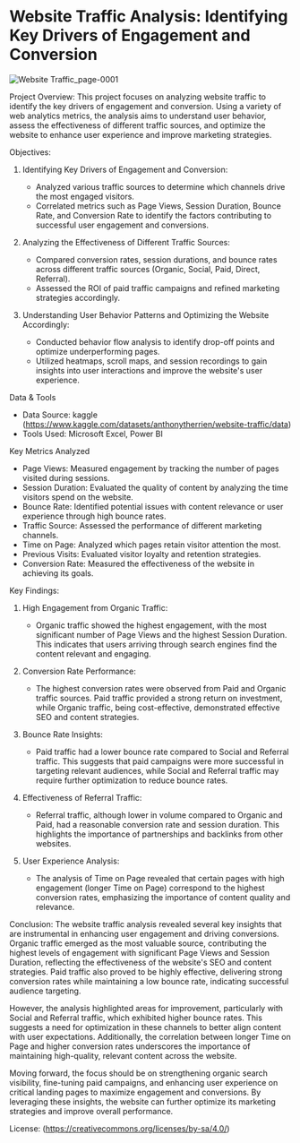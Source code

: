 # Website Traffic Analysis: Identifying Key Drivers of Engagement and Conversion

![Website Traffic_page-0001](https://github.com/user-attachments/assets/14ab140c-c53b-429b-84fd-ebb0a519c76d)

Project Overview:
This project focuses on analyzing website traffic to identify the key drivers of engagement and conversion. Using a variety of web analytics metrics, the analysis aims to understand user behavior, assess the effectiveness of different traffic sources, and optimize the website to enhance user experience and improve marketing strategies.

Objectives:
1. Identifying Key Drivers of Engagement and Conversion:
   - Analyzed various traffic sources to determine which channels drive the most engaged visitors.
   - Correlated metrics such as Page Views, Session Duration, Bounce Rate, and Conversion Rate to identify the factors contributing to successful user engagement and conversions.

2. Analyzing the Effectiveness of Different Traffic Sources:
   - Compared conversion rates, session durations, and bounce rates across different traffic sources (Organic, Social, Paid, Direct, Referral).
   - Assessed the ROI of paid traffic campaigns and refined marketing strategies accordingly.

3. Understanding User Behavior Patterns and Optimizing the Website Accordingly:
   - Conducted behavior flow analysis to identify drop-off points and optimize underperforming pages.
   - Utilized heatmaps, scroll maps, and session recordings to gain insights into user interactions and improve the website's user experience.

Data & Tools
- Data Source: kaggle (https://www.kaggle.com/datasets/anthonytherrien/website-traffic/data)
- Tools Used: Microsoft Excel, Power BI
  
Key Metrics Analyzed
- Page Views: Measured engagement by tracking the number of pages visited during sessions.
- Session Duration: Evaluated the quality of content by analyzing the time visitors spend on the website.
- Bounce Rate: Identified potential issues with content relevance or user experience through high bounce rates.
- Traffic Source: Assessed the performance of different marketing channels.
- Time on Page: Analyzed which pages retain visitor attention the most.
- Previous Visits: Evaluated visitor loyalty and retention strategies.
- Conversion Rate: Measured the effectiveness of the website in achieving its goals.

Key Findings:
1. High Engagement from Organic Traffic:
   - Organic traffic showed the highest engagement, with the most significant number of Page Views and the highest Session Duration. This indicates that users arriving through search engines find the content relevant and engaging.

2. Conversion Rate Performance:
   - The highest conversion rates were observed from Paid and Organic traffic sources. Paid traffic provided a strong return on investment, while Organic traffic, being cost-effective, demonstrated effective SEO and content strategies.

3. Bounce Rate Insights:
   - Paid traffic had a lower bounce rate compared to Social and Referral traffic. This suggests that paid campaigns were more successful in targeting relevant audiences, while Social and Referral traffic may require further optimization to reduce bounce rates.

4. Effectiveness of Referral Traffic:
   - Referral traffic, although lower in volume compared to Organic and Paid, had a reasonable conversion rate and session duration. This highlights the importance of partnerships and backlinks from other websites.

5. User Experience Analysis:
   - The analysis of Time on Page revealed that certain pages with high engagement (longer Time on Page) correspond to the highest conversion rates, emphasizing the importance of content quality and relevance.

Conclusion:
The website traffic analysis revealed several key insights that are instrumental in enhancing user engagement and driving conversions. Organic traffic emerged as the most valuable source, contributing the highest levels of engagement with significant Page Views and Session Duration, reflecting the effectiveness of the website's SEO and content strategies. Paid traffic also proved to be highly effective, delivering strong conversion rates while maintaining a low bounce rate, indicating successful audience targeting.

However, the analysis highlighted areas for improvement, particularly with Social and Referral traffic, which exhibited higher bounce rates. This suggests a need for optimization in these channels to better align content with user expectations. Additionally, the correlation between longer Time on Page and higher conversion rates underscores the importance of maintaining high-quality, relevant content across the website.

Moving forward, the focus should be on strengthening organic search visibility, fine-tuning paid campaigns, and enhancing user experience on critical landing pages to maximize engagement and conversions. By leveraging these insights, the website can further optimize its marketing strategies and improve overall performance.

License:
(https://creativecommons.org/licenses/by-sa/4.0/)
